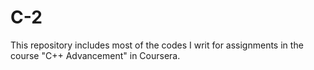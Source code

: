 # C-2
This repository includes most of the codes I writ for assignments in the course "C++ Advancement" in Coursera.
